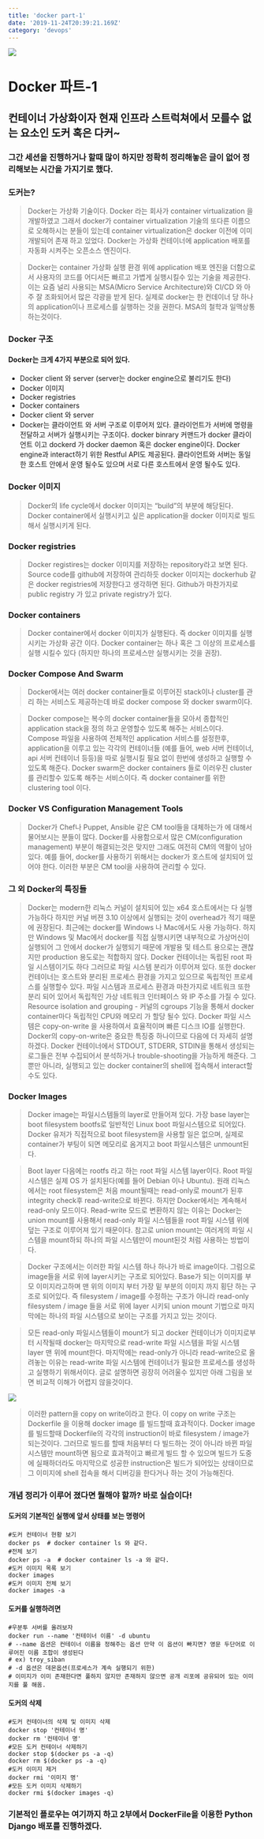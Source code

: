 ```yaml
---
title: 'docker part-1'
date: '2019-11-24T20:39:21.169Z'
category: 'devops'
---
```


![](./images/docker-logo.png)

# Docker 파트-1

## 컨테이너 가상화이자 현재 인프라 스트럭쳐에서 모를수 없는 요소인 도커 혹은 다커~

### 그간 세션을 진행하거나 할때 많이 하지만 정확히 정리해놓은 글이 없어 정리해보는 시간을 가지기로 했다.

### 도커는?

> Docker는 가상화 기술이다. Docker 라는 회사가 container virtualization 을 개발하였고 그래서 docker가 container virtualization 기술의 또다른 이름으로 오해하시는 분들이 있는데 container virtualization은 docker 이전에 이미 개발되어 존재 하고 있었다. Docker는 가상화 컨테이너에 application 배포를 자동화 시켜주는 오픈소스 엔진이다.

> Docker는 container 가상화 실행 환경 위에 application 배포 엔진을 더함으로서 사용자의 코드를 어디서든 빠르고 가볍게 실행시킬수 있는 기술을 제공한다. 이는 요즘 널리 사용되는 MSA(Micro Service Architecture)와 CI/CD 와 아주 잘 조화되어서 많은 각광을 받게 된다. 실제로 docker는 한 컨데이너 당 하나의 application이나 프로세스를 실행하는 것을 권한다. MSA의 철학과 일맥상통 하는것이다.

### Docker 구조
#### Docker는 크게 4가지 부분으로 되어 있다.

- Docker client 와 server (server는 docker engine으로 불리기도 한다)
- Docker 이미지
- Docker registries
- Docker containers
- Docker client 와 server
- Docker는 클라이언트 와 서버 구조로 이루어저 있다. 클라이언트가 서버에 명령을 전달하고 서버가 실행시키는 구조이다. docker binrary 커맨드가 docker 클라이언트 이고 dockerd 가 docker daemon 혹은 docker engine이다. Docker engine과 interact하기 위한 Restful API도 제공된다. 클라이언트와 서버는 동일한 호스트 안에서 운영 될수도 있으며 서로 다른 호스트에서 운영 될수도 있다.

### Docker 이미지
> Docker의 life cycle에서 docker 이미지는 “build”의 부분에 해당된다. Docker container에서 실행시키고 싶은 application을 docker 이미지로 빌드해서 실행시키게 된다.

### Docker registries
> Docker registires는 docker 이미지를 저장하는 repository라고 보면 된다. Source code를 github에 저장하여 관리하듯 docker 이미지는 dockerhub 같은 docker registries에 저장한다고 생각하면 된다. Github가 마찬가지로 public registry 가 있고 private registry가 있다.

### Docker containers
> Docker container에서 docker 이미지가 실행된다. 즉 docker 이미지를 실행시키는 가상화 공간 이다. Docker container는 하나 혹은 그 이상의 프로세스를 실행 시킬수 있다 (하지만 하나의 프로세스만 실행시키는 것을 권장).

### Docker Compose And Swarm
> Docker에서는 여러 docker container들로 이루어진 stack이나 cluster를 관리 하는 서비스도 제공하는데 바로 docker compose 와 docker swarm이다.

> Docker compose는 복수의 docker container들을 모아서 종합적인 application stack을 정의 하고 운영할수 있도록 해주는 서비스이다. Compose 파일을 사용하여 전체적인 application 서비스를 설정한후, application을 이루고 있는 각각의 컨테이너들 (예를 들어, web 서버 컨테이너, api 서버 컨테이너 등등)을 따로 실행시킬 필요 없이 한번에 생성하고 실행할 수 있도록 해준다. Docker swarm은 docker containers 들로 이러우진 cluster를 관리할수 있도록 해주는 서비스이다. 즉 docker container를 위한 clustering tool 이다.

### Docker VS Configuration Management Tools
> Docker가 Chef나 Puppet, Ansible 같은 CM tool들을 대체하는가 에 대해서 물어보시는 분들이 많다. Docker를 사용함으로서 많은 CM(configuration management) 부분이 해결되는것은 맞지만 그래도 여전히 CM의 역활이 남아있다. 예를 들어, docker를 사용하기 위해서는 docker가 호스트에 설치되어 있어야 한다. 이러한 부분은 CM tool을 사용하여 관리할 수 있다.

### 그 외 Docker의 특징들
> Docker는 modern한 리눅스 커널이 설치되어 있는 x64 호스트에서는 다 실행 가능하다 하지만 커널 버젼 3.10 이상에서 실행되는 것이 overhead가 적기 때문에 권장된다. 최근에는 docker를 Windows 나 Mac에서도 사용 가능하다. 하지만 Windows 및 Mac에서 docker를 직접 실행시키면 내부적으로 가상머신이 실행되어 그 안에서 docker가 실행되기 때문에 개발용 및 테스트 용으로는 괜찮지만 production 용도로는 적합하지 않다. Docker 컨테이너는 독립된 root 파일 시스템이기도 하다 그러므로 파일 시스템 분리가 이루어져 있다. 또한 docker 컨테이너는 호스트와 분리된 프로세스 환경을 가지고 있으므로 독립적인 프로세스를 실행할수 있다. 파일 시스템과 프로세스 환경과 마찬가지로 네트워크 또한 분리 되어 있어서 독립적인 가상 네트워크 인터페이스 와 IP 주소를 가질 수 있다. Resource isolation and grouping - 커널의 cgroups 기능을 통해서 docker container마다 독립적인 CPU와 메모리 가 할당 될수 있다. Docker 파일 시스템은 copy-on-write 을 사용하여서 효율적이며 빠른 디스크 IO를 실행한다. Docker의 copy-on-write은 중요한 특징중 하나이므로 다음에 더 자세히 설명하겠다. Docker 컨테이너에서 STDOUT, STDERR, STDIN을 통해서 생성되는 로그들은 전부 수집되어서 분석하거나 trouble-shooting을 가능하게 해준다. 그뿐만 아니라, 실행되고 있는 docker container의 shell에 접속해서 interact할 수도 있다.

### Docker Images
> Docker image는 파일시스템들의 layer로 만들어져 있다. 가장 base layer는 boot filesystem bootfs로 일반적인 Linux boot 파일시스템으로 되어있다. Docker 유저가 직접적으로 boot filesystem을 사용할 일은 없으며, 실제로 container가 부팅이 되면 메모리로 옴겨지고 boot 파일시스템은 unmount된다.

> Boot layer 다음에는 rootfs 라고 하는 root 파일 시스템 layer이다. Root 파일 시스템은 실제 OS 가 설치된다(예를 들어 Debian 이나 Ubuntu). 원래 리눅스에서는 root filesystem은 처음 mount될때는 read-only로 mount가 된후 integrity check후 read-write으로 바뀐다. 하지만 Docker에서는 계속해서 read-only 모드이다. Read-write 모드로 변환하지 않는 이유는 Docker는 union mount를 사용해서 read-only 파일 시스템들을 root 파일 시스템 위에 덮는 구조로 이루어져 있기 때문이다. 참고로 union mount는 여러게의 파일 시스템을 mount하되 하나의 파일 시스템만이 mount된것 처럼 사용하는 방법이다.

> Docker 구조에서는 이러한 파일 시스템 하나 하나가 바로 image이다. 그럼으로 image들을 서로 위에 layer시키는 구조로 되어있다. Base가 되는 이미지를 부모 이미지라고하며 맨 위의 이미지 부터 가장 밑 부분의 이미지 까지 횡단 하는 구조로 되어있다. 즉 filesystem / image를 수정하는 구조가 아니라 read-only filesystem / image 들을 서로 위에 layer 시키되 union mount 기법으로 마지막에는 하나의 파일 시스템으로 보이는 구조를 가지고 있는 것이다.

> 모든 read-only 파일시스템들이 mount가 되고 docker 컨테이너가 이미지로부터 시작될때 docker는 마지막으로 read-write 파일 시스템을 파일 시스템 layer 맨 위에 mount한다. 마지막에는 read-only가 아니라 read-write으로 올려놓는 이유는 read-write 파일 시스템에 컨테이너가 필요한 프로세스를 생성하고 실행하기 위해서이다. 글로 설명하면 굉장히 어려울수 있지만 아래 그림을 보면 비교적 이해가 어렵지 않을것이다.

![](./images/docker-images.png)

> 이러한 pattern을 copy on write이라고 한다. 이 copy on write 구조는 Dockerfile 을 이용해 docker image 를 빌드할때 효과적이다. Docker image를 빌드할때 Dockerfile의 각각의 instruction이 바로 filesystem / image가 되는것이다. 그러므로 빌드를 할때 처음부터 다 빌드하는 것이 아니라 바뀐 파일시스템만 mount하면 됨으로 효과적이고 빠르게 빌드 할 수 있으며 빌드가 도중에 실패하더라도 마지막으로 성공한 instruction은 빌드가 되어있는 상태이므로 그 이미지에 shell 접속을 해서 디버깅을 한다거나 하는 것이 가능해진다.

### 개념 정리가 이루어 졌다면 뭘해야 할까? 바로 실습이다!

#### 도커의 기본적인 실행에 앞서 상태를 보는 명령어

```docker
#도커 컨테이너 현황 보기
docker ps  # docker container ls 와 같다.
#전체 보기
docker ps -a  # docker container ls -a 와 같다.
#도커 이미지 목록 보기
docker images
#도커 이미지 전체 보기
docker images -a
```
#### 도커를 실행하려면

```docker
#우분투 서버를 올려보자
docker run --name '컨테이너 이름' -d ubuntu
# --name 옵션은 컨테이너 이름을 정해주는 옵션 만약 이 옵션이 빠지면? 영문 두단어로 이루어진 이름 조합이 생성된다
# ex) troy_siban
# -d 옵션은 데몬옵션(프로세스가 계속 실행되기 위한)
# 이미지가 이미 존재한다면 풀하지 않지만 존재하지 않으면 공개 리포에 공유되어 있는 이미지를 풀 해옴.
```
#### 도커의 삭제

```docker
#도커 컨테이너의 삭제 및 이미지 삭제
docker stop '컨테이너 명'
docker rm '컨테이너 명'
#모든 도커 컨테이너 삭제하기
docker stop $(docker ps -a -q)
docker rm $(docker ps -a -q)
#도커 이미지 제거
docker rmi '이미지 명'
#모든 도커 이미지 삭제하기
docker rmi $(docker images -q)
```
### 기본적인 플로우는 여기까지 하고 2부에서 DockerFile을 이용한 Python Django 배포를 진행하겠다.


